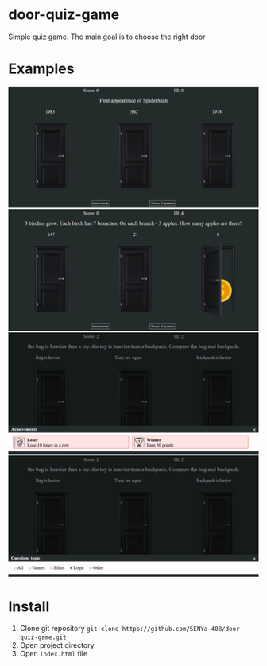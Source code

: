 # door-quiz-game
Simple quiz game. The main goal is to choose the right door 

# Examples
![1-example](https://github.com/SENYa-408/door-quiz-game/blob/main/readme-imgs/1-example.png)
![2-example](https://github.com/SENYa-408/door-quiz-game/blob/main/readme-imgs/2-example.png)
![3-example](https://github.com/SENYa-408/door-quiz-game/blob/main/readme-imgs/3-example.png)
![4-example](https://github.com/SENYa-408/door-quiz-game/blob/main/readme-imgs/4-example.png)

# Install
1. Clone git repository `git clone https://github.com/SENYa-408/door-quiz-game.git`
2. Open project directory
3. Open `index.html` file

